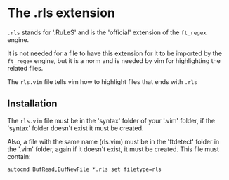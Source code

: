 
# The .rls extension

`.rls` stands for '.RuLeS' and is the 'official' extension of the `ft_regex` engine.

It is not needed for a file to have this extension for it to be imported by the `ft_regex` engine, but it is a norm and is needed by vim for highlighting the related files.

The `rls.vim` file tells vim how to highlight files that ends with `.rls`

## Installation

The `rls.vim` file must be in the 'syntax' folder of your '.vim' folder, if the 'syntax' folder doesn't exist it must be created.

Also, a file with the same name (rls.vim) must be in the 'ftdetect' folder in the '.vim' folder, again if it doesn't exist, it must be created. This file must contain:
```vim
autocmd BufRead,BufNewFile *.rls set filetype=rls
```
